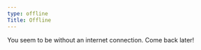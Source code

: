 ```yaml
---
type: offline
Title: Offline
---
```


You seem to be without an internet connection. Come back later!
